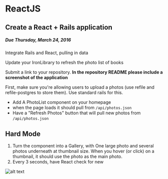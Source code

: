 # ReactJS
## Create a React + Rails application
##### Due Thursday, March 24, 2016  
Integrate Rails and React, pulling in data


Update your IronLibrary to refresh the photo list of books

Submit a link to your repository. __In the repository README please include a screenshot of the application__

First, make sure you're allowing users to upload a photos (use refile and refile-postgres to store them). Use standard rails for this.

* Add A PhotoList component on your homepage
* when the page loads it should pull from `/api/photos.json`
* Have a "Refresh Photos" button that will pull new photos from `/api/photos.json`


## Hard Mode
1. Turn the component into a Gallery, with One large photo and several photos underneath at thumbnail size. When you hover (or click) on a thumbnail, it should use the photo as the main photo.
2. Every 3 seconds, have React check for new

![alt text](http://i.imgur.com/CkecMQV.png)
